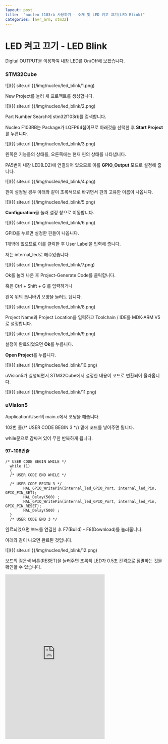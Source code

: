 ```yaml
---
layout: post
title:  "nucleo f103rb 사용하기 - 소개 및 LED 켜고 끄기(LED Blink)"
categories: [avr_arm, stm32]
---
```


# LED 켜고 끄기 - LED Blink

Digital OUTPUT을 이용하여 내장 LED를 On/Off해 보겠습니다.

### STM32Cube

![]({{ site.url }}/img/nucleo/led_blink/1.png)

New Project를 눌러 새 프로젝트를 생성합니다.

![]({{ site.url }}/img/nucleo/led_blink/2.png)

Part Number Search에 stm32f103rb를 검색합니다.

Nucleo F103RB는 Package가 LQFP64칩이므로 아래것을 선택한 후 **Start Project**를 누릅니다.

![]({{ site.url }}/img/nucleo/led_blink/3.png)

왼쪽은 기능들의 상태를, 오른쪽에는 현재 핀의 상태를 나타냅니다.

PA5번이 내장 LED(LD2)에 연결되어 있으므로 이를 **GPIO_Output** 모드로 설정해 줍니다.

![]({{ site.url }}/img/nucleo/led_blink/4.png)

핀이 설정될 경우 아래와 같이 초록색으로 바뀌면서 핀의 고유한 이름이 나옵니다.

![]({{ site.url }}/img/nucleo/led_blink/5.png)

**Configuration**을 눌러 설정 창으로 이동합니다.

![]({{ site.url }}/img/nucleo/led_blink/6.png)

GPIO를 누르면 설정한 핀들이 나옵니다.

1개밖에 없으므로 이를 클릭한 후 User Label을 입력해 줍니다.

저는 internal_led로 해주었습니다.

![]({{ site.url }}/img/nucleo/led_blink/7.png)

Ok를 눌러 나온 후 Project-Generate Code를 클릭합니다.

혹은 Ctrl + Shift + G 를 입력하거나

왼쪽 위의 톱니바퀴 모양을 눌러도 됩니다.

![]({{ site.url }}/img/nucleo/led_blink/8.png)

Project Name과 Project Location을 입력하고 Toolchain / IDE를 MDK-ARM V5로 설정합니다.

![]({{ site.url }}/img/nucleo/led_blink/9.png)

설정이 완료되었으면 **Ok**를 누릅니다.

**Open Project**를 누릅니다.

![]({{ site.url }}/img/nucleo/led_blink/10.png)

uVision5가 실행되면서 STM32Cube에서 설정한 내용이 코드로 변환되어 올라옵니다.

![]({{ site.url }}/img/nucleo/led_blink/11.png)

### uVision5

Application/User의 main.c에서 코딩을 해줍니다.

102번 줄(/* USER CODE BEGIN 3 */) 밑에 코드를 넣어주면 됩니다.

while문으로 감싸져 있어 무한 반복하게 됩니다.

#### 97~108번줄

~~~
/* USER CODE BEGIN WHILE */
  while (1)
  {
  /* USER CODE END WHILE */

  /* USER CODE BEGIN 3 */
		HAL_GPIO_WritePin(internal_led_GPIO_Port, internal_led_Pin, GPIO_PIN_SET);
		HAL_Delay(500) ;
		HAL_GPIO_WritePin(internal_led_GPIO_Port, internal_led_Pin, GPIO_PIN_RESET);
		HAL_Delay(500) ;
  }
  /* USER CODE END 3 */
~~~

완료되었으면 보드를 연결한 후 F7(Build) - F8(Download)를 눌러줍니다.

아래와 같이 나오면 완료된 것입니다.

![]({{ site.url }}/img/nucleo/led_blink/12.png)

보드의 검은색 버튼(RESET)을 눌러주면 초록색 LED가 0.5초 간격으로 점멸하는 것을 확인할 수 있습니다.

<iframe width="315" height="520" src="https://www.youtube.com/embed/k6p0SiNyTzc" frameborder="0" allowfullscreen></iframe>


